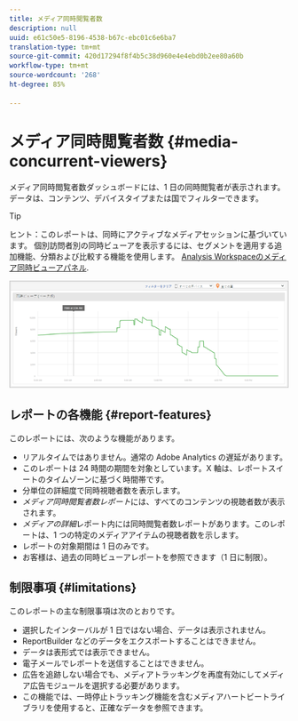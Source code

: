 ```yaml
---
title: メディア同時閲覧者数
description: null
uuid: e61c50e5-8196-4538-b67c-ebc01c6e6ba7
translation-type: tm+mt
source-git-commit: 420d17294f8f4b5c38d960e4e4ebd0b2ee80a60b
workflow-type: tm+mt
source-wordcount: '268'
ht-degree: 85%

---
```



# メディア同時閲覧者数 {#media-concurrent-viewers}

メディア同時閲覧者数ダッシュボードには、1 日の同時閲覧者が表示されます。データは、コンテンツ、デバイスタイプまたは国でフィルターできます。

>[!TIP]
> 
> ヒント：このレポートは、同時にアクティブなメディアセッションに基づいています。  個別訪問者別の同時ビューアを表示するには、セグメントを適用する追加機能、分類および比較する機能を使用します。 [Analysis Workspaceのメディア同時ビューアパネル](https://docs.adobe.com/content/help/ja-JP/analytics/analyze/analysis-workspace/panels/media-concurrent-viewers.html).


![](assets/video-concurrent-viewers.png)

## レポートの各機能 {#report-features}

このレポートには、次のような機能があります。

* リアルタイムではありません。通常の Adobe Analytics の遅延があります。
* このレポートは 24 時間の期間を対象としています。X 軸は、レポートスイートのタイムゾーンに基づく時間帯です。
* 分単位の詳細度で同時視聴者数を表示します。
* *メディア同時閲覧者数レポート*&#x200B;には、すべてのコンテンツの視聴者数が表示されます。
* *メディアの詳細*&#x200B;レポート内には同時閲覧者数レポートがあります。このレポートは、1 つの特定のメディアアイテムの視聴者数を示します。
* レポートの対象期間は 1 日のみです。
* お客様は、過去の同時ビューアレポートを参照できます（1 日に制限）。

## 制限事項 {#limitations}

このレポートの主な制限事項は次のとおりです。

* 選択したインターバルが 1 日ではない場合、データは表示されません。
* ReportBuilder などのデータをエクスポートすることはできません。
* データは表形式では表示できません。
* 電子メールでレポートを送信することはできません。
* 広告を追跡しない場合でも、メディアトラッキングを再度有効にしてメディア広告モジュールを選択する必要があります。
* この機能では、一時停止トラッキング機能を含むメディアハートビートライブラリを使用すると、正確なデータを参照できます。

